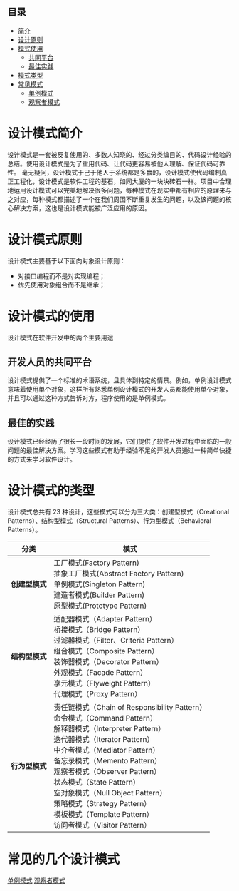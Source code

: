 ## 目录
* [简介](#设计模式简介)
* [设计原则](#设计模式原则)
* [模式使用](#设计模式的使用)
    * [共同平台](#开发人员的共同平台)
    * [最佳实践](#最佳的实践)
* [模式类型](#设计模式的类型)
* [常见模式](#常见的几个设计模式)
    * [单例模式](#单例模式)
    * [观察者模式](#观察者模式)
    
# 设计模式简介
设计模式是一套被反复使用的、多数人知晓的、经过分类编目的、代码设计经验的总结。使用设计模式是为了重用代码、让代码更容易被他人理解、保证代码可靠性。 毫无疑问，设计模式于己于他人于系统都是多赢的，设计模式使代码编制真正工程化，设计模式是软件工程的基石，如同大厦的一块块砖石一样。项目中合理地运用设计模式可以完美地解决很多问题，每种模式在现实中都有相应的原理来与之对应，每种模式都描述了一个在我们周围不断重复发生的问题，以及该问题的核心解决方案，这也是设计模式能被广泛应用的原因。

# 设计模式原则
设计模式主要基于以下面向对象设计原则：
- 对接口编程而不是对实现编程；
- 优先使用对象组合而不是继承；

# 设计模式的使用
设计模式在软件开发中的两个主要用途
## 开发人员的共同平台
设计模式提供了一个标准的术语系统，且具体到特定的情景。例如，单例设计模式意味着使用单个对象，这样所有熟悉单例设计模式的开发人员都能使用单个对象，并且可以通过这种方式告诉对方，程序使用的是单例模式。
## 最佳的实践
设计模式已经经历了很长一段时间的发展，它们提供了软件开发过程中面临的一般问题的最佳解决方案。学习这些模式有助于经验不足的开发人员通过一种简单快捷的方式来学习软件设计。

# 设计模式的类型
设计模式总共有 23 种设计，这些模式可以分为三大类：创建型模式（Creational Patterns）、结构型模式（Structural Patterns）、行为型模式（Behavioral Patterns）。

| **分类**  | **模式** |
| :-----------: | ----------- |
| **创建型模式**  | 工厂模式(Factory Pattern)<br> 抽象工厂模式(Abstract Factory Pattern)<br> 单例模式(Singleton Pattern)<br> 建造者模式(Builder Pattern)<br> 原型模式(Prototype Pattern)  |
| **结构型模式**  | 适配器模式（Adapter Pattern）<br>桥接模式（Bridge Pattern）<br>过滤器模式（Filter、Criteria Pattern）<br>组合模式（Composite Pattern）<br>装饰器模式（Decorator Pattern）<br>外观模式（Facade Pattern）<br>享元模式（Flyweight Pattern）<br>代理模式（Proxy Pattern）<br> |
| **行为型模式**  | 责任链模式（Chain of Responsibility Pattern）<br>命令模式（Command Pattern）<br>解释器模式（Interpreter Pattern）<br>迭代器模式（Iterator Pattern）<br>中介者模式（Mediator Pattern）<br>备忘录模式（Memento Pattern）<br>观察者模式（Observer Pattern）<br>状态模式（State Pattern）<br>空对象模式（Null Object Pattern）<br>策略模式（Strategy Pattern）<br>模板模式（Template Pattern）<br>访问者模式（Visitor Pattern）<br>  |

# 常见的几个设计模式
[单例模式](./patterns/singleton.md)
[观察者模式](./patterns/observer.md)
